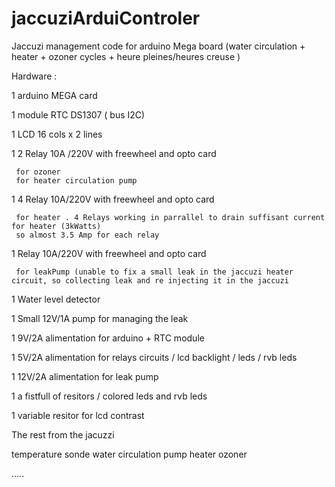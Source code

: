 # jaccuziArduiControler
Jaccuzi management code for arduino Mega board (water circulation + heater + ozoner cycles + heure pleines/heures creuse )

Hardware :

1 arduino MEGA card

1 module RTC DS1307 ( bus I2C)

1 LCD  16 cols x 2 lines

1 2 Relay 10A /220V with freewheel and opto card

     for ozoner
     for heater circulation pump

1 4 Relay 10A/220V  with freewheel and opto card

     for heater . 4 Relays working in parrallel to drain suffisant current for heater (3kWatts)
     so almost 3.5 Amp for each relay

1 Relay 10A/220V with freewheel and opto card

     for leakPump (unable to fix a small leak in the jaccuzi heater circuit, so collecting leak and re injecting it in the jaccuzi
     
1 Water level detector

1 Small 12V/1A pump for managing the leak

1 9V/2A alimentation for arduino + RTC module

1 5V/2A alimentation for relays circuits / lcd backlight / leds / rvb leds

1 12V/2A alimentation for leak pump

1 a fistfull of resitors / colored leds  and rvb leds

1 variable resitor for lcd contrast 

The rest from the jacuzzi
   
   temperature sonde
   water circulation pump
   heater 
   ozoner
   
   .....
   
   
